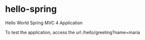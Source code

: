 # hello-spring
Hello World Spring MVC 4 Application

To test the application, access the url /hello/greeting?name=maria